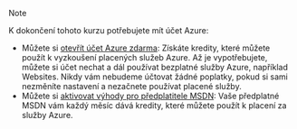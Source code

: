 > [!NOTE]
> <a name="note"></a>K dokončení tohoto kurzu potřebujete mít účet Azure:
> 
> * Můžete si [otevřít účet Azure zdarma](https://azure.microsoft.com/pricing/free-trial/?WT.mc_id=A261C142F): Získáte kredity, které můžete použít k vyzkoušení placených služeb Azure. Až je vypotřebujete, můžete si účet nechat a dál používat bezplatné služby Azure, například Websites. Nikdy vám nebudeme účtovat žádné poplatky, pokud si sami nezměníte nastavení a nezačnete používat placené služby.
> * Můžete si [aktivovat výhody pro předplatitele MSDN](https://azure.microsoft.com/pricing/member-offers/msdn-benefits-details/?WT.mc_id=A261C142F): Vaše předplatné MSDN vám každý měsíc dává kredity, které můžete použít k placení za služby Azure.
> 
> 

